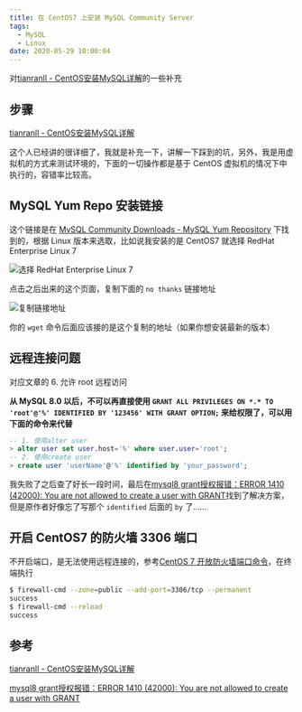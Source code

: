 ```yaml
---
title: 在 CentOS7 上安装 MySQL Community Server
tags:
  - MySQL
  - Linux
date: 2020-05-29 10:00:04
---
```


对[tianranll - CentOS安装MySQL详解](https://juejin.im/post/5d07cf13f265da1bd522cfb6#heading-24)的一些补充
<!--more-->

## 步骤

[tianranll - CentOS安装MySQL详解](https://juejin.im/post/5d07cf13f265da1bd522cfb6#heading-24)

这个人已经讲的很详细了，我就是补充一下，讲解一下踩到的坑，另外，我是用虚拟机的方式来测试环境的，下面的一切操作都是基于 CentOS 虚拟机的情况下中执行的，容错率比较高。

## MySQL Yum Repo 安装链接

这个链接是在 [MySQL Community Downloads - MySQL Yum Repository](https://dev.mysql.com/downloads/repo/yum/) 下找到的，根据 Linux 版本来选取，比如说我安装的是 CentOS7 就选择 RedHat Enterprise Linux 7

![选择 RedHat Enterprise Linux 7](https://cdn.jsdelivr.net/gh/mazixiang/assets@master/picgo/20200528085819.png)

点击之后出来的这个页面，复制下面的 `no thanks` 链接地址

![复制链接地址](https://cdn.jsdelivr.net/gh/mazixiang/assets@master/picgo/20200528090827.png)

你的 `wget` 命令后面应该接的是这个复制的地址（如果你想安装最新的版本）

## 远程连接问题

对应文章的 6. 允许 root 远程访问

**从 MySQL 8.0 以后，不可以再直接使用 `GRANT ALL PRIVILEGES ON *.* TO 'root'@'%' IDENTIFIED BY '123456' WITH GRANT OPTION;` 来给权限了，可以用下面的命令来代替**

```sql
-- 1. 使用alter user
> alter user set user.host='%' where user.user='root';
-- 2. 使用create user
> create user 'userName'@'%' identified by 'your_password';
```

我失败了之后查了好长一段时间，最后在[mysql8 grant授权报错：ERROR 1410 (42000): You are not allowed to create a user with GRANT](https://www.jianshu.com/p/98a6d42e28c8)找到了解决方案，但是原作者好像忘了写那个 `identified` 后面的 `by` 了……

## 开启 CentOS7 的防火墙 3306 端口

不开启端口，是无法使用远程连接的，参考[CentOS 7 开放防火墙端口命令](https://blog.csdn.net/achang21/article/details/52538049)，在终端执行

```bash
$ firewall-cmd --zone=public --add-port=3306/tcp --permanent
success
$ firewall-cmd --reload
success
```

## 参考

[tianranll - CentOS安装MySQL详解](https://juejin.im/post/5d07cf13f265da1bd522cfb6#heading-24)

[mysql8 grant授权报错：ERROR 1410 (42000): You are not allowed to create a user with GRANT](https://www.jianshu.com/p/98a6d42e28c8)

